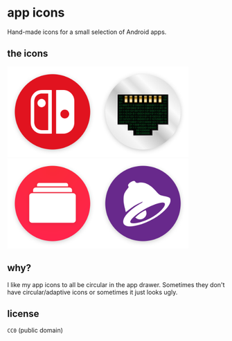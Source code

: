 # app icons

Hand-made icons for a small selection of Android apps.

## the icons

<img src="png/nintendo_switch_online.png" width=209 title="Nintendo Switch Online" /><img src="png/port_authority.png" width=209 title="Port Authority" /><img src="png/privacy.com.png" width=209 title="Privacy.com" /><img src="png/taco_bell.png" width=209 title="Taco Bell" />

## why?

I like my app icons to all be circular in the app drawer. Sometimes they don't have circular/adaptive icons or sometimes it just looks ugly.

## license

`CC0` (public domain)
